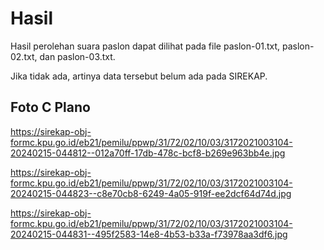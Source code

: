 # Hasil

Hasil perolehan suara paslon dapat dilihat pada file paslon-01.txt, paslon-02.txt, dan paslon-03.txt.

Jika tidak ada, artinya data tersebut belum ada pada SIREKAP.

## Foto C Plano

https://sirekap-obj-formc.kpu.go.id/eb21/pemilu/ppwp/31/72/02/10/03/3172021003104-20240215-044812--012a70ff-17db-478c-bcf8-b269e963bb4e.jpg

https://sirekap-obj-formc.kpu.go.id/eb21/pemilu/ppwp/31/72/02/10/03/3172021003104-20240215-044823--c8e70cb8-6249-4a05-919f-ee2dcf64d74d.jpg

https://sirekap-obj-formc.kpu.go.id/eb21/pemilu/ppwp/31/72/02/10/03/3172021003104-20240215-044831--495f2583-14e8-4b53-b33a-f73978aa3df6.jpg
